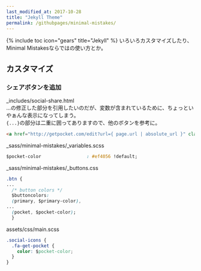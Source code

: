 ```yaml
---
last_modified_at: 2017-10-28
title: "Jekyll Theme"
permalink: /githubpages/minimal-mistakes/
---
```

{% include toc icon="gears" title="Jekyll" %} いろいろカスタマイズしたり、Minimal Mistakesならではの使い方とか。

## カスタマイズ
### シェアボタンを追加
 
_includes/social-share.html  
…の修正した部分を引用したいのだが、変数が含まれているために、ちょっといやぁんな表示になってしまう。  
`{...}`の部分は二重に囲ってありますので、他のボタンを参考に。
```html
<a href="http://getpocket.com/edit?url={ page.url | absolute_url }" class="btn btn--get-pocket" title="{ site.data.ui-text[site.locale].share_on_label | default: 'Share on' } Pocket"><i class="fa fa-fw fa-get-pocket" aria-hidden="true"></i><span> Pocket</span></a>
```
_sass/minimal-mistakes/_variables.scss
```css
$pocket-color                 : #ef4056 !default;
```
_sass/minimal-mistakes/_buttons.css
```css
.btn {
...
  /* button colors */
  $buttoncolors:
  (primary, $primary-color),
...
  (pocket, $pocket-color);
  }
```
assets/css/main.scss
```css
.social-icons {
  .fa-get-pocket {
    color: $pocket-color;
  }
}
```